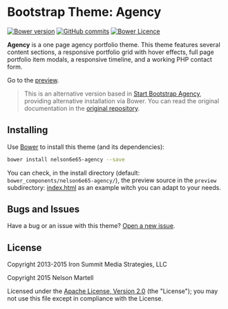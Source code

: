 # Bootstrap Theme: Agency
[![Bower version](https://img.shields.io/bower/v/nelson6e65-agency.svg)](http://bower.io/search/?q=nelson6e65-agency)
[![GitHub commits](https://img.shields.io/github/commits-since/nelson6e65/bootstrap-agency-theme/v1.5.0.svg)](https://github.com/nelson6e65/bootstrap-agency-theme/compare/v1.5.0...master)
[![Bower Licence](https://img.shields.io/bower/l/nelson6e65-agency.svg?label=licence)](NOTICE)

**Agency** is a one page agency portfolio theme. This theme features several content sections, a responsive portfolio grid with hover effects, full page portfolio item modals, a responsive timeline, and a working PHP contact form.

Go to the [preview](http://nelson6e65.github.io/bootstrap-agency-theme/preview/).

> This is an alternative version based in [Start Bootstrap Agency](http://startbootstrap.com/template-overviews/agency/), providing alternative installation via Bower.
> You can read the original documentation in the [original repository](https://github.com/IronSummitMedia/startbootstrap-agency).


## Installing

Use [Bower](http://bower.io) to install this theme (and its dependencies):

```bash
bower install nelson6e65-agency --save
```

You can check, in the install directory (default: `bower_components/nelson6e65-agency/`), the preview source in the `preview` subdirectory: [index.html](preview/index.html) as an example witch you can adapt to your needs.

## Bugs and Issues

Have a bug or an issue with this theme? [Open a new issue](https://github.com/nelson6e65/bootstrap-agency-theme/issues).

## License

Copyright 2013-2015 Iron Summit Media Strategies, LLC

Copyright 2015 Nelson Martell

Licensed under the [Apache License, Version 2.0](http://www.apache.org/licenses/LICENSE-2.0) (the "License");
you may not use this file except in compliance with the License.
